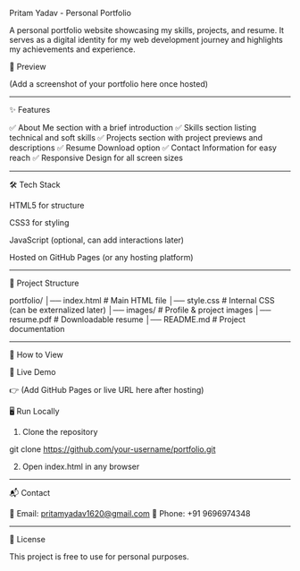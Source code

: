 Pritam Yadav - Personal Portfolio

A personal portfolio website showcasing my skills, projects, and resume. It serves as a digital identity for my web development journey and highlights my achievements and experience.

📸 Preview

(Add a screenshot of your portfolio here once hosted)


---

✨ Features

✅ About Me section with a brief introduction
✅ Skills section listing technical and soft skills
✅ Projects section with project previews and descriptions
✅ Resume Download option
✅ Contact Information for easy reach
✅ Responsive Design for all screen sizes


---

🛠️ Tech Stack

HTML5 for structure

CSS3 for styling

JavaScript (optional, can add interactions later)

Hosted on GitHub Pages (or any hosting platform)



---

📂 Project Structure

portfolio/
│── index.html      # Main HTML file
│── style.css       # Internal CSS (can be externalized later)
│── images/         # Profile & project images
│── resume.pdf      # Downloadable resume
│── README.md       # Project documentation


---

🚀 How to View

🔗 Live Demo

👉 (Add GitHub Pages or live URL here after hosting)

🖥️ Run Locally

1. Clone the repository

git clone https://github.com/your-username/portfolio.git


2. Open index.html in any browser




---

📬 Contact

📧 Email: pritamyadav1620@gmail.com
📱 Phone: +91 9696974348


---

📜 License

This project is free to use for personal purposes.



